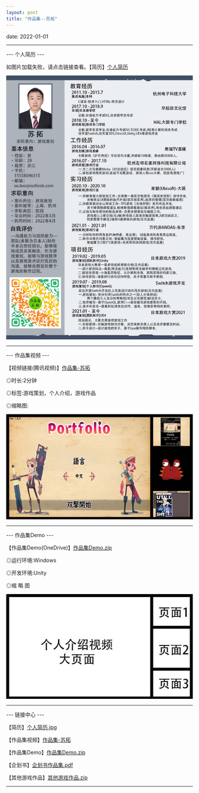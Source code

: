 ```yaml
---
layout: post
title: "作品集--苏拓"
---
```

date: 2022-01-01
********************************************************

--- 个人简历 ---

如图片加载失败，请点击链接查看。【简历】[个人简历](https://github.com/SotakuStudio/SotakuStudio.github.io/blob/main/Image/ImageChinese/image/ResumeChn.jpg?raw=true)

![Image text](https://github.com/SotakuStudio/SotakuStudio.github.io/blob/main/Image/ImageChinese/image/ResumeChn.jpg?raw=true) 

********************************************************

--- 作品集视频 ---

【视频链接(腾讯视频)】[作品集-苏拓](https://v.qq.com/x/page/d3224z0fxsn.html)

◎时长:2分钟

◎标签:游戏策划，个人介绍，游戏作品

◎缩略图:

![Image text](https://github.com/SotakuStudio/SotakuStudio.github.io/blob/main/Image/ImageChinese/image/chnPortfolioIntroduction.jpg?raw=true)

********************************************************

--- 作品集Demo ---

【作品集Demo(OneDrive)】[作品集Demo.zip](https://v.qq.com/x/page/d3224z0fxsn.html)

◎运行环境:Windows

◎开发环境:Unity

◎缩 略 图

![Image text](https://github.com/SotakuStudio/SotakuStudio.github.io/blob/main/chnblog/image/IntroductionPage.jpg?raw=true)

********************************************************

--- 链接中心 ---

【简历】[个人简历.jpg](https://github.com/SotakuStudio/SotakuStudio.github.io/blob/main/Image/ImageChinese/image/ResumeChn.jpg?raw=true)

【作品集视频】[作品集-苏拓](https://v.qq.com/x/page/d3224z0fxsn.html)

【作品集Demo】[作品集Demo.zip](https://v.qq.com/x/page/d3224z0fxsn.html)

【企划书】[企划书作品集.pdf](https://1drv.ms/b/s!Aj9fktzHJKNciN06rw5TyEamfuhR8g?e=3nODQ8)

【其他游戏作品】[其他游戏作品.zip](https://1drv.ms/b/s!Aj9fktzHJKNciN06rw5TyEamfuhR8g?e=3nODQ8)

********************************************************
